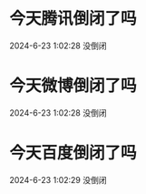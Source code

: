 # 今天腾讯倒闭了吗

2024-6-23 1:02:28 没倒闭

# 今天微博倒闭了吗

2024-6-23 1:02:28 没倒闭

# 今天百度倒闭了吗

2024-6-23 1:02:29 没倒闭

